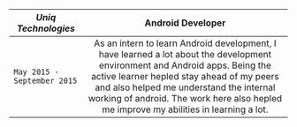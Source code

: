 | _*Uniq Technologies*_ | Android Developer |
| ------------- |:-------------:| 
| `May 2015 - September 2015` | As an intern to learn Android development, I have learned a lot about the development environment and Android apps. Being the active learner hepled stay ahead of my peers and also helped me understand the internal working of android. The work here also hepled me improve my abilities in learning a lot. |